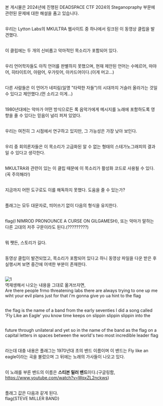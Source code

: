 본 게시물은 2024년에 진행된 DEADSPACE CTF 2024의 Steganopraphy 부문에 관련된 문제에 대한 해설을 품고 있습니다.<br><br>

우리는 Lytton Labs의 MKULTRA 웹사이트 중 하나에서 링크된 이 동영상 클립을 발견했다.<br><br>

이 클립에는 두 개의 신비롭고 악마적인 목소리가 포함되어 있다.<br><br>

우리 언어학자들도 아직 언어를 판별하지 못했으며, 현재 제안된 언어는 수메르어, 마야어, 히타이트어, 아람어, 우가릿어, 아카드어이다.(이게 머고...)<br><br>

다른 사람들은 이 언어가 네피림(일명 "타락한 자들")의 시대까지 거슬러 올라가는 것일 수 있다고 제안했다.(먼 소리고 이게...)<br><br>

1980년대에는 악마가 어떤 방식으로든 록 음악가에게 메시지를 노래에 포함하도록 영향을 줄 수 있다는 믿음이 널리 퍼져 있었다.<br><br>

우리는 여전히 그 시점에서 연구하고 있지만, 그 가능성은 가장 낮아 보인다.<br><br>

우리 중 회의론자들은 이 목소리가 고급화된 알 수 없는 형태의 스테가노그래피의 결과일 수 있다고 생각한다.<br><br>

MKULTRA와 관련이 있는 이 클립 때문에 이 목소리가 활성화 코드로 사용될 수 있다.(꼭 주의해라!)<br><br>

지금까지 어떤 도구로도 이를 해독하지 못했다. 도움을 줄 수 있는가?<br><br>

플래그는 모두 대문자로, 띄어쓰기 없이 다음의 형식을 유지한다.<br><br>

flag{I NIMROD PRONOUNCE A CURSE ON GILGAMESH}, 또는 악마가 말하는 다른 고대의 저주 구문이라도 된다.(?????????)<br><br>

뭐 쨋든, 스토리가 길다.<br><br>

동영상 클립이 발견되었고, 목소리가 포함되어 있다고 하니 동영상 파일을 다운 받은 후 실행시켜 보면 중간에 어색한 부분이 존재한다.<br><br>

![1](https://github.com/user-attachments/assets/3b94580a-7f5c-4455-8309-8095d89ad945)<br>
역재생해서 나오는 내용을 그대로 옮겨쓰자면,<br>
Are there people frmo threatening labs there are always trying to one up me wiht your evil plans just for that i'm gonna give yo ua hint to the flag<br><br>

the flag is the name of a band from the early seventies I did a song called 'Fly Like an Eagle' you know time keeps on slippin slippin slippin into the<br><br>

future through unilateral and yet so in the name of the band as the flag on a capital letters in spaces between the world's two most incredible leader flag<br><br>

라는데 대충 내용은 플래그는 1970년대 초의 밴드 이름이며 이 밴드는 Fly like an eagle이라는 곡을 불렀으며 그 뒤에는 노래의 가사들이 나오고 있다.<br><br>

이 노래를 부른 밴드의 이름은 **스티븐 밀러 밴드**이다.(구글링함, https://www.youtube.com/watch?v=WqxZL2nckws)<br><br>

플래그 값은 다음과 같게 된다.<br>
flag{STEVE MILLER BAND}

